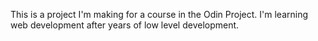 This is a project I'm making for a course in the Odin Project. I'm learning web development after years of low level development.
